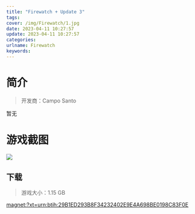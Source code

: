```yaml
---
title: "Firewatch + Update 3"
tags: 
cover: /img/Firewatch/1.jpg
date: 2023-04-11 10:27:57
update: 2023-04-11 10:27:57
categories: 
urlname: Firewatch
keywords: 
---
```

# 简介

> 开发商：Campo Santo

暂无

# 游戏截图

![](/img/Firewatch/2.jpg)


## 下载

> 游戏大小：1.15 GB

[magnet:?xt=urn:btih:29B1ED293B8F34232402E9E4A698BE0198C83F0E](magnet:?xt=urn:btih:29B1ED293B8F34232402E9E4A698BE0198C83F0E)